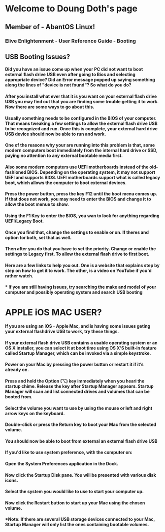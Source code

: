 # Welcome to Doung Doth's page 

##  Member of - AbantOS Linux! 


 ### Elive Enlightenment - User Reference Guide - Booting



## USB Booting Issues?

#### Did you have an issue come up when your PC did not want to boot external flash drive USB even after going to Bios and selecting appropriate device? Did an Error message popped up saying something along the lines of "device is not found"? So what do you do?


#### After you install what ever that it is you want on your external flash drive USB you may find out that you are finding some trouble getting it to work. Now there are some ways to go about this.


#### Usually something needs to be configured in the BIOS of your computer. That means tweaking a few settings to allow the external flash drive USB to be recognized and run. Once this is complete, your external hard drive USB device should now be able to run and work.


#### One of the reasons why your are running into this problem is that, some modern computers boot immediately from the internal hard drive or SSD, paying no attention to any external bootable media first. 


#### Also some modern computers use  UEFI motherboards instead of the old-fashioned BIOS.  Depending on the operating system, it may not   support UEFI  and supports BIOS. UEFI motherboards support what is called legacy boot, which allows the computer to boot external devices.


####  Press the power button, press the key F12 until the boot menu comes up. If that does not work, you may need to enter the BIOS and change it to allow the boot menue to show. 


#### Using the F1 Key to enter the BIOS, you wan to look for anything regarding UEFI/Legacy Boot. 



#### Once you find that, change the settings to enable or on. If theres and option for both, set that as well. 


#### Then after you do that you have to set the priority. Change or enable the settings to Legacy first. To allow the  external flash drive to first boot.




#### Here are a few links to help you out. One is a website that explains step by step on how to get it to work. The other, is a video on YouTube if you'd rather watch.


#### * If you are still having issues, try searching the make and model of your computer and possibly operating system and search USB booting




# APPLE iOS MAC USER?

#### If you are using an iOS - Apple Mac, and is having some issues geting your external flashdrive USB to work, try these things.



#### If your external flash drive USB contains a usable operating system or an OS X installer, you can select it at boot time using OS X’S built-in feature called Startup Manager, which can be invoked via a simple keystroke.



#### Power on your Mac by pressing the power button or restart it if it’s already on.


#### Press and hold the Option (⌥) key immediately when you heari the startup chime. Release the key after Startup Manager appears. Startup Manager will scan and list connected drives and volumes that can be booted from.


#### Select the volume you want to use by using the mouse or left and right arrow keys on the keyboard.


#### Double-click or press the Return key to boot your Mac from the selected volume.


#### You should now be able to boot from external an external flash drive USB


#### If you'd like to use system preference, with the computer on:


#### Open the System Preferences application in the Dock.


#### Now click the Startup Disk pane. You will be presented with various disk icons.


#### Select the system you would like to use to start your computer up.


#### Now click the Restart button to start up your Mac using the chosen volume.


#### *Note: If there are several USB storage devices connected to your Mac, Startup Manager will only list the ones containing bootable volumes.


